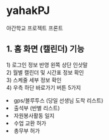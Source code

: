 # yahakPJ
야간학교 프로젝트 프론트

<h2>
  1. 홈 화면 (캘린더) 기능
</h2>
<p>
  1) 로그인 정보 반영 왼쪽 상단 인삿말<br>
  2) 월별 캘린더 및 시간표 정보 확인<br>
  3) 스케줄 세부 정보 확인<br>
  4) 우측 하단 바로가기 버튼 5가지<br>
  <li>gps/블루투스 (당일 선생님 도착 리스트)</li>
  <li>출석부 (반별 리스트)</li>
  <li>자원봉사활동 일지</li>
  <li>수업 교환 허가</li>
  <li>총무부 허가</li>
</p>
